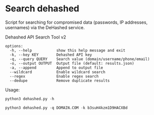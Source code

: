 # Search dehashed
Script for searching for compromised data (passwords, IP addresses, usernames) via the DeHashed service.

Dehashed API Search Tool v2
```
options:
  -h, --help           show this help message and exit
  -k, --key KEY        Dehashed API key
  -q, --query QUERY    Search value (domain/username/phone/email)
  -o, --output OUTPUT  Output file (default: results.json)
  -a, --append         Append to output file
  --wildcard           Enable wildcard search
  --regex              Enable regex search
  --dedupe             Remove duplicate results
```
Usage:
```python
python3 dehashed.py -h
```

```python
python3 dehashed.py -q DOMAIN.COM -k b3suH4kzm1D9HACXBd
```

